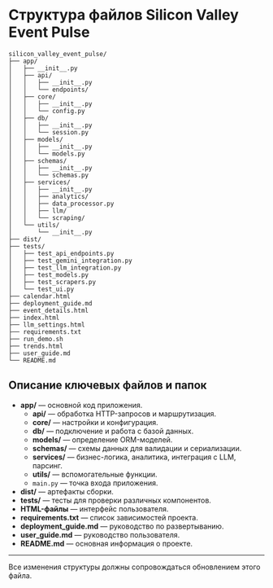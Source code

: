 # Структура файлов Silicon Valley Event Pulse

```
silicon_valley_event_pulse/
├── app/
│   ├── __init__.py
│   ├── api/
│   │   ├── __init__.py
│   │   └── endpoints/
│   ├── core/
│   │   ├── __init__.py
│   │   └── config.py
│   ├── db/
│   │   ├── __init__.py
│   │   └── session.py
│   ├── models/
│   │   ├── __init__.py
│   │   └── models.py
│   ├── schemas/
│   │   ├── __init__.py
│   │   └── schemas.py
│   ├── services/
│   │   ├── __init__.py
│   │   ├── analytics/
│   │   ├── data_processor.py
│   │   ├── llm/
│   │   └── scraping/
│   └── utils/
│       └── __init__.py
├── dist/
├── tests/
│   ├── test_api_endpoints.py
│   ├── test_gemini_integration.py
│   ├── test_llm_integration.py
│   ├── test_models.py
│   ├── test_scrapers.py
│   └── test_ui.py
├── calendar.html
├── deployment_guide.md
├── event_details.html
├── index.html
├── llm_settings.html
├── requirements.txt
├── run_demo.sh
├── trends.html
├── user_guide.md
└── README.md
```

## Описание ключевых файлов и папок

- **app/** — основной код приложения.
  - **api/** — обработка HTTP-запросов и маршрутизация.
  - **core/** — настройки и конфигурация.
  - **db/** — подключение и работа с базой данных.
  - **models/** — определение ORM-моделей.
  - **schemas/** — схемы данных для валидации и сериализации.
  - **services/** — бизнес-логика, аналитика, интеграция с LLM, парсинг.
  - **utils/** — вспомогательные функции.
  - `main.py` — точка входа приложения.
- **dist/** — артефакты сборки.
- **tests/** — тесты для проверки различных компонентов.
- **HTML-файлы** — интерфейс пользователя.
- **requirements.txt** — список зависимостей проекта.
- **deployment_guide.md** — руководство по развертыванию.
- **user_guide.md** — руководство пользователя.
- **README.md** — основная информация о проекте.

---
Все изменения структуры должны сопровождаться обновлением этого файла.

